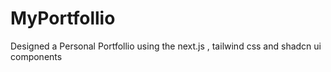 # MyPortfollio
Designed a Personal Portfollio using the next.js , tailwind css and shadcn ui components 

